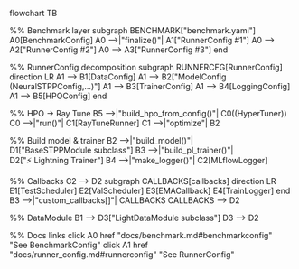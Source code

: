 flowchart TB

%% Benchmark layer
subgraph BENCHMARK["benchmark.yaml"]
    A0[BenchmarkConfig]
    A0 -->|"finalize()"| A1["RunnerConfig #1"]
    A0 --> A2["RunnerConfig #2"]
    A0 --> A3["RunnerConfig #3"]
end

%% RunnerConfig decomposition
subgraph RUNNERCFG[RunnerConfig]
    direction LR
    A1 --> B1[DataConfig]
    A1 --> B2["ModelConfig<br/>(NeuralSTPPConfig,…)"]
    A1 --> B3[TrainerConfig]
    A1 --> B4[LoggingConfig]
    A1 --> B5[HPOConfig]
end

%% HPO → Ray Tune
B5 -->|"build_hpo_from_config()"| C0((HyperTuner))
C0 -->|"run()"|      C1[RayTuneRunner]
C1 -->|"optimize"|   B2

%% Build model & trainer
B2 -->|"build_model()"|          D1["BaseSTPPModule subclass"]
B3 -->|"build_pl_trainer()"|     D2["⚡ Lightning Trainer"]
B4 -->|"make_logger()"|          C2[MLflowLogger]

%% Callbacks
C2 --> D2
subgraph CALLBACKS[callbacks]
    direction LR
    E1[TestScheduler]
    E2[ValScheduler]
    E3[EMACallback]
    E4[TrainLogger]
end
B3 -->|"custom_callbacks[]"| CALLBACKS
CALLBACKS --> D2

%% DataModule
B1 --> D3["LightDataModule subclass"]
D3 --> D2

%% Docs links
click A0 href "docs/benchmark.md#benchmarkconfig"     "See BenchmarkConfig"
click A1 href "docs/runner_config.md#runnerconfig"     "See RunnerConfig"
